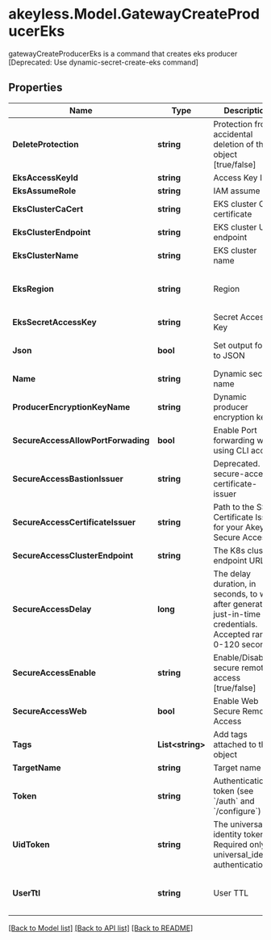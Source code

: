 # akeyless.Model.GatewayCreateProducerEks
gatewayCreateProducerEks is a command that creates eks producer [Deprecated: Use dynamic-secret-create-eks command]

## Properties

Name | Type | Description | Notes
------------ | ------------- | ------------- | -------------
**DeleteProtection** | **string** | Protection from accidental deletion of this object [true/false] | [optional] 
**EksAccessKeyId** | **string** | Access Key ID | [optional] 
**EksAssumeRole** | **string** | IAM assume role | [optional] 
**EksClusterCaCert** | **string** | EKS cluster CA certificate | [optional] 
**EksClusterEndpoint** | **string** | EKS cluster URL endpoint | [optional] 
**EksClusterName** | **string** | EKS cluster name | [optional] 
**EksRegion** | **string** | Region | [optional] [default to "us-east-2"]
**EksSecretAccessKey** | **string** | Secret Access Key | [optional] 
**Json** | **bool** | Set output format to JSON | [optional] [default to false]
**Name** | **string** | Dynamic secret name | 
**ProducerEncryptionKeyName** | **string** | Dynamic producer encryption key | [optional] 
**SecureAccessAllowPortForwading** | **bool** | Enable Port forwarding while using CLI access | [optional] 
**SecureAccessBastionIssuer** | **string** | Deprecated. use secure-access-certificate-issuer | [optional] 
**SecureAccessCertificateIssuer** | **string** | Path to the SSH Certificate Issuer for your Akeyless Secure Access | [optional] 
**SecureAccessClusterEndpoint** | **string** | The K8s cluster endpoint URL | [optional] 
**SecureAccessDelay** | **long** | The delay duration, in seconds, to wait after generating just-in-time credentials. Accepted range: 0-120 seconds | [optional] 
**SecureAccessEnable** | **string** | Enable/Disable secure remote access [true/false] | [optional] 
**SecureAccessWeb** | **bool** | Enable Web Secure Remote Access | [optional] [default to false]
**Tags** | **List&lt;string&gt;** | Add tags attached to this object | [optional] 
**TargetName** | **string** | Target name | [optional] 
**Token** | **string** | Authentication token (see &#x60;/auth&#x60; and &#x60;/configure&#x60;) | [optional] 
**UidToken** | **string** | The universal identity token, Required only for universal_identity authentication | [optional] 
**UserTtl** | **string** | User TTL | [optional] [default to "15m"]

[[Back to Model list]](../README.md#documentation-for-models) [[Back to API list]](../README.md#documentation-for-api-endpoints) [[Back to README]](../README.md)

